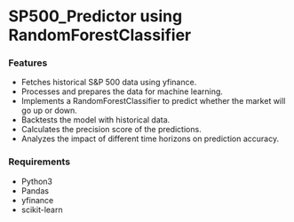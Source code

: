 # SP500_Predictor using RandomForestClassifier

### Features
  - Fetches historical S&P 500 data using yfinance.
  - Processes and prepares the data for machine learning.
  - Implements a RandomForestClassifier to predict whether the market will go up or down.
  - Backtests the model with historical data.
  - Calculates the precision score of the predictions.
  - Analyzes the impact of different time horizons on prediction accuracy.

### Requirements

  - Python3
  - Pandas
  - yfinance
  - scikit-learn


